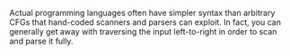 Actual programming languages often have simpler syntax than arbitrary CFGs that hand-coded scanners and parsers can exploit. In fact, you can generally get away with traversing the input left-to-right in order to scan and parse it fully.

